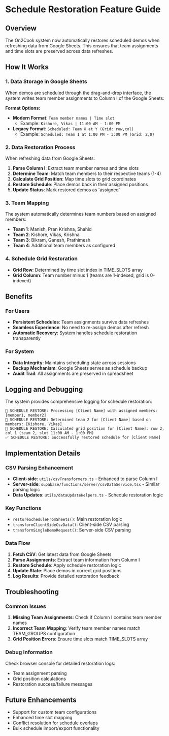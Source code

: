 # Schedule Restoration Feature Guide

## Overview
The On2Cook system now automatically restores scheduled demos when refreshing data from Google Sheets. This ensures that team assignments and time slots are preserved across data refreshes.

## How It Works

### 1. Data Storage in Google Sheets
When demos are scheduled through the drag-and-drop interface, the system writes team member assignments to Column I of the Google Sheets:

**Format Options:**
- **Modern Format**: `Team member names | Time slot`
  - Example: `Kishore, Vikas | 11:00 AM - 1:00 PM`
- **Legacy Format**: `Scheduled: Team X at Y (Grid: row,col)`
  - Example: `Scheduled: Team 1 at 1:00 PM - 3:00 PM (Grid: 2,0)`

### 2. Data Restoration Process
When refreshing data from Google Sheets:

1. **Parse Column I**: Extract team member names and time slots
2. **Determine Team**: Match team members to their respective teams (1-4)
3. **Calculate Grid Position**: Map time slots to grid coordinates
4. **Restore Schedule**: Place demos back in their assigned positions
5. **Update Status**: Mark restored demos as 'assigned'

### 3. Team Mapping
The system automatically determines team numbers based on assigned members:

- **Team 1**: Manish, Pran Krishna, Shahid
- **Team 2**: Kishore, Vikas, Krishna
- **Team 3**: Bikram, Ganesh, Prathimesh
- **Team 4**: Additional team members as configured

### 4. Schedule Grid Restoration
- **Grid Row**: Determined by time slot index in TIME_SLOTS array
- **Grid Column**: Team number minus 1 (teams are 1-indexed, grid is 0-indexed)

## Benefits

### For Users
- **Persistent Schedules**: Team assignments survive data refreshes
- **Seamless Experience**: No need to re-assign demos after refresh
- **Automatic Recovery**: System handles schedule restoration transparently

### For System
- **Data Integrity**: Maintains scheduling state across sessions
- **Backup Mechanism**: Google Sheets serves as schedule backup
- **Audit Trail**: All assignments are preserved in spreadsheet

## Logging and Debugging

The system provides comprehensive logging for schedule restoration:

```
🔄 SCHEDULE RESTORE: Processing [Client Name] with assigned members: [member1, member2]
📍 SCHEDULE RESTORE: Determined team 2 for [Client Name] based on members: [Kishore, Vikas]
📍 SCHEDULE RESTORE: Calculated grid position for [Client Name]: row 2, col 1 (team 2, slot 11:00 AM - 1:00 PM)
✅ SCHEDULE RESTORE: Successfully restored schedule for [Client Name]
```

## Implementation Details

### CSV Parsing Enhancement
- **Client-side**: `utils/csvTransformers.ts` - Enhanced to parse Column I
- **Server-side**: `supabase/functions/server/csvDataService.tsx` - Similar parsing logic
- **Data Updates**: `utils/dataUpdateHelpers.ts` - Schedule restoration logic

### Key Functions
- `restoreScheduleFromSheets()`: Main restoration logic
- `transformClientSideCsvData()`: Client-side CSV parsing
- `transformSingleDemoRequest()`: Server-side CSV parsing

### Data Flow
1. **Fetch CSV**: Get latest data from Google Sheets
2. **Parse Assignments**: Extract team information from Column I
3. **Restore Schedule**: Apply schedule restoration logic
4. **Update State**: Place demos in correct grid positions
5. **Log Results**: Provide detailed restoration feedback

## Troubleshooting

### Common Issues
1. **Missing Team Assignments**: Check if Column I contains team member names
2. **Incorrect Team Mapping**: Verify team member names match TEAM_GROUPS configuration
3. **Grid Position Errors**: Ensure time slots match TIME_SLOTS array

### Debug Information
Check browser console for detailed restoration logs:
- Team assignment parsing
- Grid position calculations
- Restoration success/failure messages

## Future Enhancements
- Support for custom team configurations
- Enhanced time slot mapping
- Conflict resolution for schedule overlaps
- Bulk schedule import/export functionality